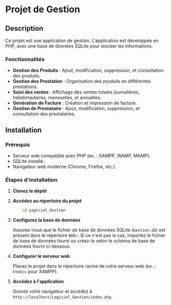 # Projet de Gestion

## Description

Ce projet est une application de gestion. L'application est développée en PHP, avec une base de données SQLite pour stocker les informations.

### Fonctionnalités

- **Gestion des Produits** : Ajout, modification, suppression, et consultation des produits.
- **Gestion des Prestation** : Organisation des produits en différentes prestations.
- **Suivi des ventes** : Affichage des ventes totales journalières, hebdomadaires, mensuelles, et annuelles.
- **Génération de Facture** : Création et impression de facture.
- **Gestion de Prestataire** : Ajout, modification, suppression, et consultation des prestataires.

## Installation

### Prérequis

- Serveur web compatible avec PHP (ex. : XAMPP, WAMP, MAMP).
- SQLite installé.
- Navigateur web moderne (Chrome, Firefox, etc.).

### Étapes d'installation

1. **Clonez le dépôt**

2. **Accédez au répertoire du projet**

    ```bash
        cd Logiciel_Gestion
    ```

3. **Configurez la base de données**

    Assurez-vous que le fichier de base de données SQLite (`Gestion.db`) est présent dans le répertoire `BDD/`. Si ce n'est pas le cas, importez le fichier de base de données fourni ou créez-le selon le schéma de base de données fourni ci-dessous.

4. **Configurer le serveur web**

    Placez le projet dans le répertoire racine de votre serveur web (ex. : `htdocs` pour XAMPP).

5. **Accédez à l'application**

    Ouvrez votre navigateur et accédez à `http://localhost/Logiciel_Gestion/index.php`.